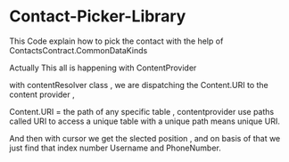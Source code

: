 # Contact-Picker-Library

This Code explain how to pick the contact with the help of ContactsContract.CommonDataKinds 

Actually This all is happening with ContentProvider 

with contentResolver class , we are dispatching the Content.URI to the content provider , 

Content.URI = the path of any specific table , contentprovider use paths called URI to access a 
unique table with a unique path means unique URI.

And then with cursor we get the slected position , and on basis of that we just find that index number Username and PhoneNumber.
